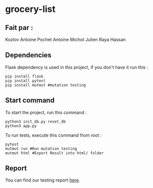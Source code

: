 # grocery-list

## Fait par : 
Kozlov Antoine
Pochet Antoine
Michot Julien
Raya Hassan

## Dependencies

Flask dependency is used in this project, if you don't have it run this :

```
pip install flask
pip install pytest
pip install mutmut #mutation testing
```

## Start command

To start the project, run this command :

```
python3 init_db.py reset_db
python3 app.py
```

To run tests, execute this command from root :

```
pytest
mutmut run #Run mutation testing
mutmut html #Export Result into html/ folder
```

## Report

You can find our testing report [here](Report.md).
